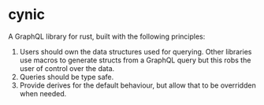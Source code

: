 # cynic

A GraphQL library for rust, built with the following principles:

1. Users should own the data structures used for querying.  Other libraries use macros to generate structs from a GraphQL query but this robs the user of control over the data.
2. Queries should be type safe.
3. Provide derives for the default behaviour, but allow that to be overridden when needed.
